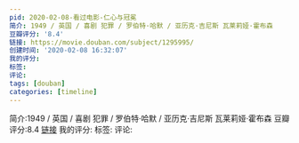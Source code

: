 ```yaml
---
pid: 2020-02-08-看过电影-仁心与冠冕
简介: 1949 / 英国 / 喜剧 犯罪 / 罗伯特·哈默 / 亚历克·吉尼斯 瓦莱莉娅·霍布森
豆瓣评分: '8.4'
链接: https://movie.douban.com/subject/1295995/
创建时间: '2020-02-08 16:32:07'
我的评分:
标签:
评论:
tags: [douban]
categories: [timeline]
---
```

简介:1949 / 英国 / 喜剧 犯罪 / 罗伯特·哈默 / 亚历克·吉尼斯 瓦莱莉娅·霍布森
豆瓣评分:8.4
[链接](https://movie.douban.com/subject/1295995/)
我的评分:
标签:
评论:
